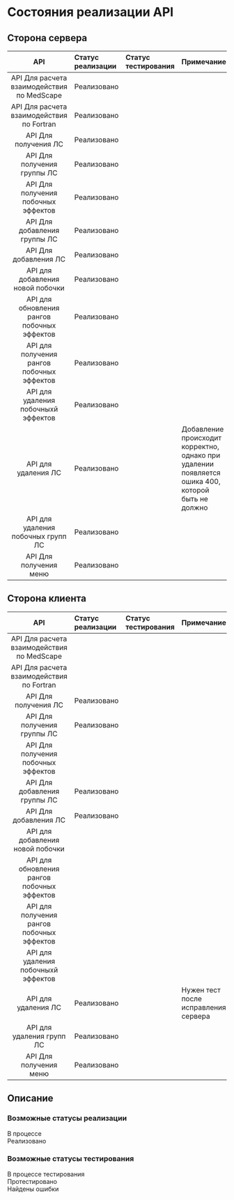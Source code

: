 # Состояния реализации API
## Сторона сервера
|**API**|**Статус реализации**|**Статус тестирования**|**Примечание**|
|:-----:|:--------|:--------|:--------|
|API Для расчета взаимодействия по MedScape|Реализовано||||
|API Для расчета взаимодействия по Fortran|Реализовано||||
|API Для получения ЛС|Реализовано||||
|API Для получения группы ЛС|Реализовано||||
|API Для получения побочных эффектов|Реализовано||||
|API Для добавления группы ЛС|Реализовано||||
|API Для добавления ЛС|Реализовано||||
|API для добавления новой побочки|Реализовано||||
|API для обновления рангов побочных эффектов|Реализовано||||
|API для получения рангов побочных эффектов|Реализовано||||
|API для удаления побочныхй эффектов|Реализовано||||
|API для удаления ЛС|Реализовано||Добавление происходит корректно, однако при удалении появляется ошика 400, которой быть не должно||
|API для удаления побочных групп ЛС|Реализовано||||
|API Для получения меню|Реализовано||||

## Сторона клиента
|**API**|**Статус реализации**|**Статус тестирования**|**Примечание**|
|:-----:|:--------|:--------|:--------|
|API Для расчета взаимодействия по MedScape||||
|API Для расчета взаимодействия по Fortran||||
|API Для получения ЛС|Реализовано|||
|API Для получения группы ЛС|Реализовано|||
|API Для получения побочных эффектов||||
|API Для добавления группы ЛС|Реализовано|||
|API Для добавления ЛС|Реализовано|||
|API для добавления новой побочки||||
|API для обновления рангов побочных эффектов||||
|API для получения рангов побочных эффектов||||
|API для удаления побочныхй эффектов||||
|API для удаления ЛС|Реализовано||Нужен тест после исправления сервера|
|API для удаления групп ЛС|Реализовано|||
|API Для получения меню|Реализовано|||

## Описание
### Возможные статусы реализации
В процессе  <br/>
Реализовано  <br/>

### Возможные статусы тестирования
В процессе тестирования  <br/>
Протестировано  <br/>
Найдены ошибки  <br/>

